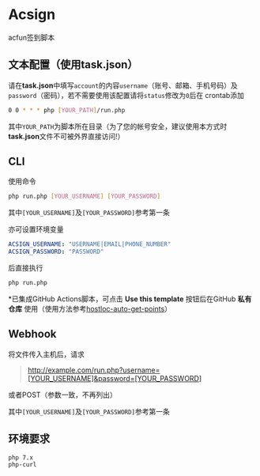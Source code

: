 # Acsign
acfun签到脚本

## 文本配置（使用task.json）

请在**task.json**中填写`account`的内容`username`（账号、邮箱、手机号码）及`password`（密码），若不需要使用该配置请将`status`修改为`0`后在
crontab添加

```bash
0 0 * * * php [YOUR_PATH]/run.php
```

其中`YOUR_PATH`为脚本所在目录（为了您的帐号安全，建议使用本方式时**task.json**文件不可被外界直接访问!）

## CLI

使用命令

```bash
php run.php [YOUR_USERNAME] [YOUR_PASSWORD]
```

其中`[YOUR_USERNAME]`及`[YOUR_PASSWORD]`参考第一条

亦可设置环境变量

```yml
ACSIGN_USERNAME: "USERNAME|EMAIL|PHONE_NUMBER"
ACSIGN_PASSWORD: "PASSWORD"
```

后直接执行

```bash
php run.php
```

*已集成GitHub Actions脚本，可点击 **Use this template** 按钮后在GitHub **私有仓库** 使用（使用方法参考[hostloc-auto-get-points](https://github.com/xirikm/hostloc-auto-get-points)）

## Webhook

将文件传入主机后，请求

><http://example.com/run.php?username=[YOUR_USERNAME]&password=[YOUR_PASSWORD]>

或者POST（参数一致，不再列出）

其中`[YOUR_USERNAME]`及`[YOUR_PASSWORD]`参考第一条

## 环境要求

```txt
php 7.x
php-curl
